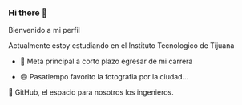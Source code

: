 ### Hi there 👋
Bienvenido a mi perfil

Actualmente estoy estudiando en el Instituto Tecnologico de Tijuana
- 🌱 Meta principal a corto plazo egresar de mi carrera

- 😄 Pasatiempo favorito la fotografia por la ciudad...

🤔 GitHub, el espacio para nosotros los ingenieros.
<!--
**LuisLeyva24/LuisLeyva24** is a ✨ _special_ ✨ repository because its `README.md` (this file) appears on your GitHub profile.

Here are some ideas to get you started:
Joven Estudiante
-  Actualmente estoy estudiando en el Instituto  Tecnologico de Tijuana
- 🌱 Meta principal a corto plazo egresar de mi carrera
- 👯 I’m looking to collaborate on ...
- 🤔 I’m looking for help with ...
- 💬 Ask me about ...
- 📫 How to reach me: ...
- 😄 Pasatiempo favorito la fotografia por la ciudad...
- ⚡ Fun fact: ...
-->
